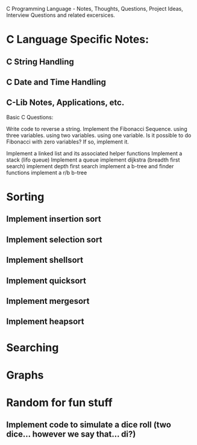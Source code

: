 C Programming Language - Notes, Thoughts, Questions, Project Ideas, Interview Questions and related excersices. 


# C Language Specific Notes:
## C String Handling
## C Date and Time Handling
## C-Lib Notes, Applications, etc.


Basic C Questions:


Write code to reverse a string. 
Implement the Fibonacci Sequence.
    using three variables.
    using two variables.
    using one variable.
    Is it possible to do Fibonacci with zero variables? If so, implement it. 

Implement a linked list and its associated helper functions
Implement a stack (lifo queue)
Implement a queue
implement dijkstra (breadth first search)
implement depth first search
implement a b-tree and finder functions
implement a r/b b-tree

# Sorting
## Implement insertion sort
## Implement selection sort
## Implement shellsort
## Implement quicksort
## Implement mergesort
## Implement heapsort

# Searching


# Graphs


# Random for fun stuff
## Implement code to simulate a dice roll (two dice... however we say that... di?)